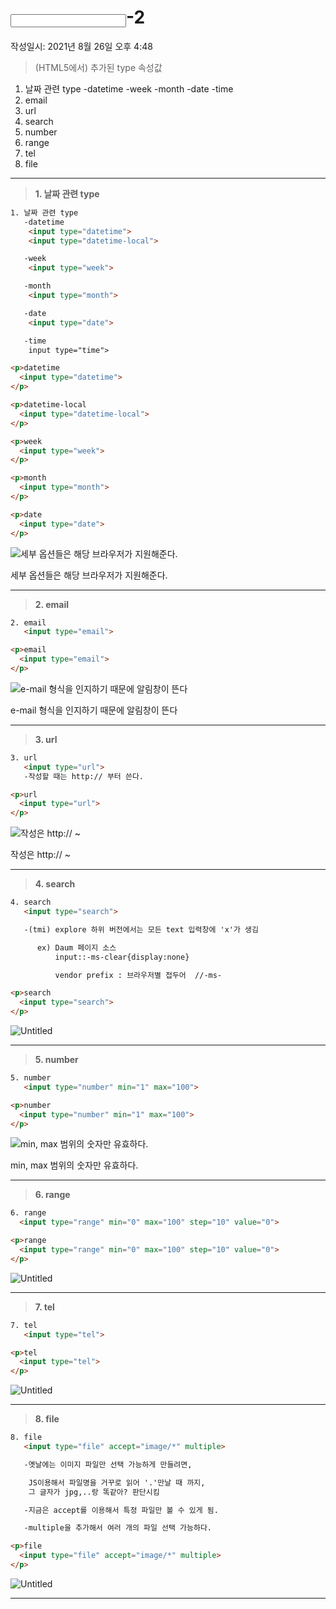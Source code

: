 # <input>-2
작성일시: 2021년 8월 26일 오후 4:48

> (HTML5에서) 추가된 type 속성값

1. 날짜 관련 type
     -datetime
     -week
     -month
     -date
     -time
 2. email
 3. url
 4. search
 5. number
 6. range
 7. tel
 8. file
>

---

> **1. 날짜 관련 type**
>

```html
1. 날짜 관련 type
   -datetime
    <input type="datetime">
    <input type="datetime-local">

   -week
    <input type="week">

   -month
    <input type="month">

   -date
    <input type="date">

   -time
    input type="time">
```

```html
<p>datetime
  <input type="datetime">
</p>

<p>datetime-local
  <input type="datetime-local">
</p>

<p>week
  <input type="week">
</p>

<p>month
  <input type="month">
</p>

<p>date
  <input type="date">
</p>
```

![세부 옵션들은 해당 브라우저가 지원해준다.](https://s3.us-west-2.amazonaws.com/secure.notion-static.com/9502b173-07b2-4e3e-9f33-46b15efa99b2/Untitled.png?X-Amz-Algorithm=AWS4-HMAC-SHA256&X-Amz-Content-Sha256=UNSIGNED-PAYLOAD&X-Amz-Credential=AKIAT73L2G45EIPT3X45%2F20211220%2Fus-west-2%2Fs3%2Faws4_request&X-Amz-Date=20211220T072112Z&X-Amz-Expires=86400&X-Amz-Signature=b3bedb2936558d7fe42f400233b5bac7973dc1fa21884b1a320cd9e78993d728&X-Amz-SignedHeaders=host&response-content-disposition=filename%20%3D%22Untitled.png%22&x-id=GetObject)

세부 옵션들은 해당 브라우저가 지원해준다.

---

> **2. email**
>

```html
2. email
   <input type="email">
```

```html
<p>email
  <input type="email">
</p>
```

![e-mail 형식을 인지하기 때문에 알림창이 뜬다](https://s3.us-west-2.amazonaws.com/secure.notion-static.com/35dae1cf-ae65-4694-a2a1-5e1619b35b6b/Untitled.png?X-Amz-Algorithm=AWS4-HMAC-SHA256&X-Amz-Content-Sha256=UNSIGNED-PAYLOAD&X-Amz-Credential=AKIAT73L2G45EIPT3X45%2F20211220%2Fus-west-2%2Fs3%2Faws4_request&X-Amz-Date=20211220T072120Z&X-Amz-Expires=86400&X-Amz-Signature=a6ba09e47f7433bdef3fef903759cac39cac9e859253b1ef5a94767c2a94abc4&X-Amz-SignedHeaders=host&response-content-disposition=filename%20%3D%22Untitled.png%22&x-id=GetObject)

e-mail 형식을 인지하기 때문에 알림창이 뜬다

---

> **3. url**
>

```html
3. url
   <input type="url">
   -작성할 때는 http:// 부터 쓴다.
```

```html
<p>url
  <input type="url">
</p>
```

![작성은 http:// ~](https://s3.us-west-2.amazonaws.com/secure.notion-static.com/52020ee8-9209-465f-a951-aa06a0b0b649/Untitled.png?X-Amz-Algorithm=AWS4-HMAC-SHA256&X-Amz-Content-Sha256=UNSIGNED-PAYLOAD&X-Amz-Credential=AKIAT73L2G45EIPT3X45%2F20211220%2Fus-west-2%2Fs3%2Faws4_request&X-Amz-Date=20211220T072130Z&X-Amz-Expires=86400&X-Amz-Signature=1c169e9c51449b4a2dddfa313c536601c3d70fcfdb14c4f04c82d33610dafc35&X-Amz-SignedHeaders=host&response-content-disposition=filename%20%3D%22Untitled.png%22&x-id=GetObject)

작성은 http:// ~

---

> **4. search**
>

```html
4. search
   <input type="search">

   -(tmi) explore 하위 버전에서는 모든 text 입력창에 'x'가 생김

      ex) Daum 페이지 소스
          input::-ms-clear{display:none}

          vendor prefix : 브라우저별 접두어  //-ms-
```

```html
<p>search
  <input type="search">
</p>
```

![Untitled](https://s3.us-west-2.amazonaws.com/secure.notion-static.com/a412f489-1b60-43a4-b111-dcee5085ac34/Untitled.png?X-Amz-Algorithm=AWS4-HMAC-SHA256&X-Amz-Content-Sha256=UNSIGNED-PAYLOAD&X-Amz-Credential=AKIAT73L2G45EIPT3X45%2F20211220%2Fus-west-2%2Fs3%2Faws4_request&X-Amz-Date=20211220T072139Z&X-Amz-Expires=86400&X-Amz-Signature=0e3dc3306e220057397b296fea7750e2607b6573bcf90431260a49a2c02a6bd3&X-Amz-SignedHeaders=host&response-content-disposition=filename%20%3D%22Untitled.png%22&x-id=GetObject)

---

> **5. number**
>

```html
5. number
   <input type="number" min="1" max="100">
```

```html
<p>number
  <input type="number" min="1" max="100">
</p>
```

![min, max 범위의 숫자만 유효하다.](https://s3.us-west-2.amazonaws.com/secure.notion-static.com/b3b2db43-3982-4491-8d52-5ab65fd10342/Untitled.png?X-Amz-Algorithm=AWS4-HMAC-SHA256&X-Amz-Content-Sha256=UNSIGNED-PAYLOAD&X-Amz-Credential=AKIAT73L2G45EIPT3X45%2F20211220%2Fus-west-2%2Fs3%2Faws4_request&X-Amz-Date=20211220T072148Z&X-Amz-Expires=86400&X-Amz-Signature=9f9fc314fe8823055dc02110748081b180b5e74b06f0fae5eaeffc1e67cfcc4d&X-Amz-SignedHeaders=host&response-content-disposition=filename%20%3D%22Untitled.png%22&x-id=GetObject)

min, max 범위의 숫자만 유효하다.

---

> **6. range**
>

```html
6. range
  <input type="range" min="0" max="100" step="10" value="0">
```

```html
<p>range
  <input type="range" min="0" max="100" step="10" value="0">
</p>
```

![Untitled](https://s3.us-west-2.amazonaws.com/secure.notion-static.com/232da60f-3122-4678-926d-213750285a4a/Untitled.png?X-Amz-Algorithm=AWS4-HMAC-SHA256&X-Amz-Content-Sha256=UNSIGNED-PAYLOAD&X-Amz-Credential=AKIAT73L2G45EIPT3X45%2F20211220%2Fus-west-2%2Fs3%2Faws4_request&X-Amz-Date=20211220T072159Z&X-Amz-Expires=86400&X-Amz-Signature=8323a587b89a824c2d93212ef237ed9d899325619c23bfb334312caaa943e694&X-Amz-SignedHeaders=host&response-content-disposition=filename%20%3D%22Untitled.png%22&x-id=GetObject)

---

> **7. tel**
>

```html
7. tel
   <input type="tel">
```

```html
<p>tel
  <input type="tel">
</p>
```

![Untitled](https://s3.us-west-2.amazonaws.com/secure.notion-static.com/4c5f1e43-616d-4cc1-af46-b76a8acaafe6/Untitled.png?X-Amz-Algorithm=AWS4-HMAC-SHA256&X-Amz-Content-Sha256=UNSIGNED-PAYLOAD&X-Amz-Credential=AKIAT73L2G45EIPT3X45%2F20211220%2Fus-west-2%2Fs3%2Faws4_request&X-Amz-Date=20211220T072209Z&X-Amz-Expires=86400&X-Amz-Signature=df597f987738c30e7e32da1004303cd7cb8f359794f9cdc40049c2aaae601479&X-Amz-SignedHeaders=host&response-content-disposition=filename%20%3D%22Untitled.png%22&x-id=GetObject)

---

> **8. file**
>

```html
8. file
   <input type="file" accept="image/*" multiple>

   -옛날에는 이미지 파일만 선택 가능하게 만들려면,

    JS이용해서 파일명을 거꾸로 읽어 '.'만날 때 까지,
    그 글자가 jpg,..랑 똑같아? 판단시킴

   -지금은 accept를 이용해서 특정 파일만 볼 수 있게 됨.

   -multiple을 추가해서 여러 개의 파일 선택 가능하다.
```

```html
<p>file
  <input type="file" accept="image/*" multiple>
</p>
```

![Untitled](https://s3.us-west-2.amazonaws.com/secure.notion-static.com/80714d21-57d6-407b-9783-f322995ae39f/Untitled.png?X-Amz-Algorithm=AWS4-HMAC-SHA256&X-Amz-Content-Sha256=UNSIGNED-PAYLOAD&X-Amz-Credential=AKIAT73L2G45EIPT3X45%2F20211220%2Fus-west-2%2Fs3%2Faws4_request&X-Amz-Date=20211220T072218Z&X-Amz-Expires=86400&X-Amz-Signature=99a3a3d90c28876ba0dd41f46a6dcb15bdcf14ef0ffbbc1776060a9d96f6b157&X-Amz-SignedHeaders=host&response-content-disposition=filename%20%3D%22Untitled.png%22&x-id=GetObject)

---